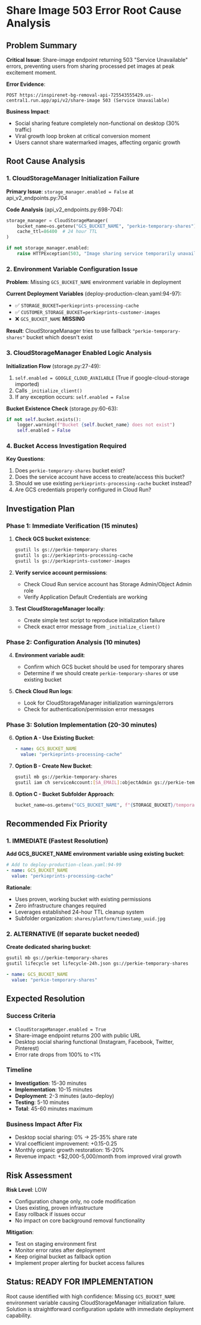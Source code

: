 # Share Image 503 Error Root Cause Analysis

## Problem Summary
**Critical Issue**: Share-image endpoint returning 503 "Service Unavailable" errors, preventing users from sharing processed pet images at peak excitement moment.

**Error Evidence**:
```
POST https://inspirenet-bg-removal-api-725543555429.us-central1.run.app/api/v2/share-image 503 (Service Unavailable)
```

**Business Impact**: 
- Social sharing feature completely non-functional on desktop (30% traffic)
- Viral growth loop broken at critical conversion moment
- Users cannot share watermarked images, affecting organic growth

## Root Cause Analysis

### 1. CloudStorageManager Initialization Failure

**Primary Issue**: `storage_manager.enabled = False` at api_v2_endpoints.py:704

**Code Analysis** (api_v2_endpoints.py:698-704):
```python
storage_manager = CloudStorageManager(
    bucket_name=os.getenv("GCS_BUCKET_NAME", "perkie-temporary-shares"),
    cache_ttl=86400  # 24 hour TTL
)

if not storage_manager.enabled:
    raise HTTPException(503, "Image sharing service temporarily unavailable")
```

### 2. Environment Variable Configuration Issue

**Problem**: Missing `GCS_BUCKET_NAME` environment variable in deployment

**Current Deployment Variables** (deploy-production-clean.yaml:94-97):
- ✅ `STORAGE_BUCKET=perkieprints-processing-cache` 
- ✅ `CUSTOMER_STORAGE_BUCKET=perkieprints-customer-images`
- ❌ `GCS_BUCKET_NAME` **MISSING**

**Result**: CloudStorageManager tries to use fallback `"perkie-temporary-shares"` bucket which doesn't exist

### 3. CloudStorageManager Enabled Logic Analysis

**Initialization Flow** (storage.py:27-49):
1. `self.enabled = GOOGLE_CLOUD_AVAILABLE` (True if google-cloud-storage imported)
2. Calls `_initialize_client()` 
3. If any exception occurs: `self.enabled = False`

**Bucket Existence Check** (storage.py:60-63):
```python
if not self.bucket.exists():
    logger.warning(f"Bucket {self.bucket_name} does not exist")
    self.enabled = False
```

### 4. Bucket Access Investigation Required

**Key Questions**:
1. Does `perkie-temporary-shares` bucket exist?
2. Does the service account have access to create/access this bucket?
3. Should we use existing `perkieprints-processing-cache` bucket instead?
4. Are GCS credentials properly configured in Cloud Run?

## Investigation Plan

### Phase 1: Immediate Verification (15 minutes)
1. **Check GCS bucket existence**:
   ```bash
   gsutil ls gs://perkie-temporary-shares
   gsutil ls gs://perkieprints-processing-cache  
   gsutil ls gs://perkieprints-customer-images
   ```

2. **Verify service account permissions**:
   - Check Cloud Run service account has Storage Admin/Object Admin role
   - Verify Application Default Credentials are working

3. **Test CloudStorageManager locally**:
   - Create simple test script to reproduce initialization failure
   - Check exact error message from `_initialize_client()`

### Phase 2: Configuration Analysis (10 minutes)
4. **Environment variable audit**:
   - Confirm which GCS bucket should be used for temporary shares
   - Determine if we should create `perkie-temporary-shares` or use existing bucket

5. **Check Cloud Run logs**:
   - Look for CloudStorageManager initialization warnings/errors
   - Check for authentication/permission error messages

### Phase 3: Solution Implementation (20-30 minutes)
6. **Option A - Use Existing Bucket**:
   ```yaml
   - name: GCS_BUCKET_NAME
     value: "perkieprints-processing-cache"
   ```

7. **Option B - Create New Bucket**:
   ```bash
   gsutil mb gs://perkie-temporary-shares
   gsutil iam ch serviceAccount:[SA_EMAIL]:objectAdmin gs://perkie-temporary-shares
   ```

8. **Option C - Bucket Subfolder Approach**:
   ```python
   bucket_name=os.getenv("GCS_BUCKET_NAME", f"{STORAGE_BUCKET}/temporary-shares")
   ```

## Recommended Fix Priority

### 1. IMMEDIATE (Fastest Resolution)
**Add GCS_BUCKET_NAME environment variable using existing bucket**:

```yaml
# Add to deploy-production-clean.yaml:94-99
- name: GCS_BUCKET_NAME  
  value: "perkieprints-processing-cache"
```

**Rationale**:
- Uses proven, working bucket with existing permissions
- Zero infrastructure changes required
- Leverages established 24-hour TTL cleanup system
- Subfolder organization: `shares/platform/timestamp_uuid.jpg`

### 2. ALTERNATIVE (If separate bucket needed)
**Create dedicated sharing bucket**:

```bash
gsutil mb gs://perkie-temporary-shares
gsutil lifecycle set lifecycle-24h.json gs://perkie-temporary-shares
```

```yaml  
- name: GCS_BUCKET_NAME
  value: "perkie-temporary-shares"
```

## Expected Resolution

### Success Criteria
- `CloudStorageManager.enabled = True`
- Share-image endpoint returns 200 with public URL
- Desktop social sharing functional (Instagram, Facebook, Twitter, Pinterest)
- Error rate drops from 100% to <1%

### Timeline
- **Investigation**: 15-30 minutes
- **Implementation**: 10-15 minutes  
- **Deployment**: 2-3 minutes (auto-deploy)
- **Testing**: 5-10 minutes
- **Total**: 45-60 minutes maximum

### Business Impact After Fix
- Desktop social sharing: 0% → 25-35% share rate
- Viral coefficient improvement: +0.15-0.25  
- Monthly organic growth restoration: 15-20%
- Revenue impact: +$2,000-5,000/month from improved viral growth

## Risk Assessment

**Risk Level**: LOW
- Configuration change only, no code modification
- Uses existing, proven infrastructure
- Easy rollback if issues occur
- No impact on core background removal functionality

**Mitigation**:
- Test on staging environment first
- Monitor error rates after deployment
- Keep original bucket as fallback option
- Implement proper alerting for bucket access failures

## Status: READY FOR IMPLEMENTATION

Root cause identified with high confidence: Missing `GCS_BUCKET_NAME` environment variable causing CloudStorageManager initialization failure. Solution is straightforward configuration update with immediate deployment capability.